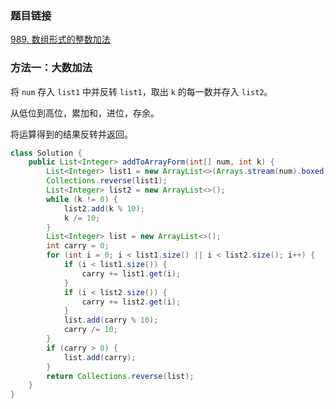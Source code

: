 ### 题目链接
[989. 数组形式的整数加法](https://leetcode.cn/problems/add-to-array-form-of-integer)

### 方法一：大数加法
将 `num` 存入 `list1` 中并反转 `list1`，取出 `k` 的每一数并存入 `list2`。

从低位到高位，累加和，进位，存余。

将运算得到的结果反转并返回。

```Java
class Solution {
    public List<Integer> addToArrayForm(int[] num, int k) {
        List<Integer> list1 = new ArrayList<>(Arrays.stream(num).boxed().collect(Collectors.toList()));
        Collections.reverse(list1);
        List<Integer> list2 = new ArrayList<>();
        while (k != 0) {
            list2.add(k % 10);
            k /= 10;
        }
        List<Integer> list = new ArrayList<>();
        int carry = 0;
        for (int i = 0; i < list1.size() || i < list2.size(); i++) {
            if (i < list1.size()) {
                carry += list1.get(i);
            }
            if (i < list2.size()) {
                carry += list2.get(i);
            }
            list.add(carry % 10);
            carry /= 10;
        }
        if (carry > 0) {
            list.add(carry);
        }
        return Collections.reverse(list);
    }
}
```